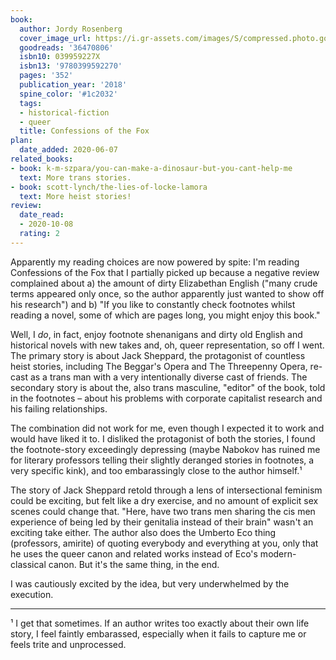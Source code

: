 ```yaml
---
book:
  author: Jordy Rosenberg
  cover_image_url: https://i.gr-assets.com/images/S/compressed.photo.goodreads.com/books/1522115915l/36470806._SX98_.jpg
  goodreads: '36470806'
  isbn10: 039959227X
  isbn13: '9780399592270'
  pages: '352'
  publication_year: '2018'
  spine_color: '#1c2032'
  tags:
  - historical-fiction
  - queer
  title: Confessions of the Fox
plan:
  date_added: 2020-06-07
related_books:
- book: k-m-szpara/you-can-make-a-dinosaur-but-you-cant-help-me
  text: More trans stories.
- book: scott-lynch/the-lies-of-locke-lamora
  text: More heist stories!
review:
  date_read:
  - 2020-10-08
  rating: 2
---
```


Apparently my reading choices are now powered by spite: I'm reading Confessions of the Fox that I partially picked up
because a negative review complained about a) the amount of dirty Elizabethan English  ("many crude terms appeared only
once, so the author apparently just wanted to show off his research") and b) "If you like to constantly check footnotes
whilst reading a novel, some of which are pages long, you might enjoy this book."

Well, I *do*, in fact, enjoy footnote shenanigans and dirty old English and historical novels with new takes and, oh,
queer representation, so off I went. The primary story is about Jack Sheppard, the protagonist of countless heist
stories, including The Beggar's Opera and The Threepenny Opera, re-cast as a trans man with a very intentionally diverse
cast of friends. The secondary story is about the, also trans masculine, "editor" of the book, told in the footnotes –
about his problems with corporate capitalist research and his failing relationships.

The combination did not work for me, even though I expected it to work and would have liked it to. I disliked the
protagonist of both the stories, I found the footnote-story exceedingly depressing (maybe Nabokov has ruined me for
literary professors telling their slightly deranged stories in footnotes, a very specific kink), and too embarassingly
close to the author himself.¹

The story of Jack Sheppard retold through a lens of intersectional feminism could be exciting, but felt like a dry
exercise, and no amount of explicit sex scenes could change that. "Here, have two trans men sharing the cis men
experience of being led by their genitalia instead of their brain" wasn't an exciting take either.  The author also does
the Umberto Eco thing (professors, amirite) of quoting everybody and everything at you, only that he uses the queer
canon and related works instead of Eco's modern-classical canon. But it's the same thing, in the end.

I was cautiously excited by the idea, but very underwhelmed by the execution.

-----

¹ I get that sometimes. If an author writes too exactly about their own life story, I feel faintly embarassed,
especially when it fails to capture me or feels trite and unprocessed.

